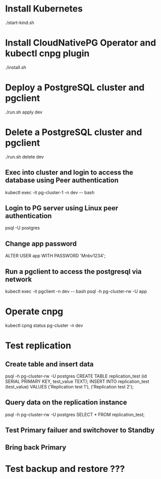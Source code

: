 # Install Kubernetes
./start-kind.sh

# Install CloudNativePG Operator and kubectl cnpg plugin
./install.sh

# Deploy a PostgreSQL cluster and pgclient
./run.sh apply dev

# Delete a PostgreSQL cluster and pgclient
./run.sh delete dev

## Exec into cluster and login to access the database using Peer authentication
kubectl exec -it pg-cluster-1 -n dev -- bash

## Login to PG server using Linux peer authentication
psql -U postgres

## Change app password
ALTER USER app WITH PASSWORD 'Mnbv1234';

## Run a pgclient to access the postgresql via network
kubectl exec -it pgclient -n dev -- bash
psql -h pg-cluster-rw -U app

# Operate cnpg

kubectl cpng status pg-cluster -n dev

# Test replication
## Create table and insert data
psql -h pg-cluster-rw -U postgres
CREATE TABLE replication_test (id SERIAL PRIMARY KEY, test_value TEXT);
INSERT INTO replication_test (test_value) VALUES ('Replication test 1'), ('Replication test 2');

## Query data on the replication instance
psql -h pg-cluster-rw -U postgres
SELECT * FROM replication_test;

## Test Primary failuer and switchover to Standby

## Bring back Primary

# Test backup and restore ???

